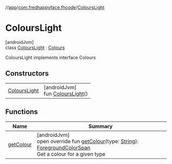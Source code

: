 //[app](../../../index.md)/[com.fredhappyface.fhcode](../index.md)/[ColoursLight](index.md)

# ColoursLight

[androidJvm]\
class [ColoursLight](index.md) : [Colours](../-colours/index.md)

ColoursLight implements interface Colours

## Constructors

| | |
|---|---|
| [ColoursLight](-colours-light.md) | [androidJvm]<br>fun [ColoursLight](-colours-light.md)() |

## Functions

| Name | Summary |
|---|---|
| [getColour](get-colour.md) | [androidJvm]<br>open override fun [getColour](get-colour.md)(type: [String](https://kotlinlang.org/api/latest/jvm/stdlib/kotlin/-string/index.html)): [ForegroundColorSpan](https://developer.android.com/reference/kotlin/android/text/style/ForegroundColorSpan.html)<br>Get a colour for a given type |
